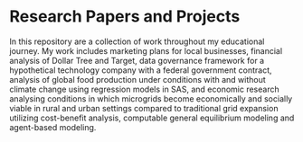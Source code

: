 # Research Papers and Projects

In this repository are a collection of work throughout my educational journey. My work includes marketing plans for local businesses, financial analysis of Dollar Tree and Target, data governance framework for a hypothetical technology company with a federal government contract, analysis of global food production under conditions with and without climate change using regression models in SAS, and economic research analysing conditions in which microgrids become economically and socially viable in rural and urban settings compared to traditional grid expansion utilizing cost-benefit analysis, computable general equilibrium modeling and agent-based modeling. 
